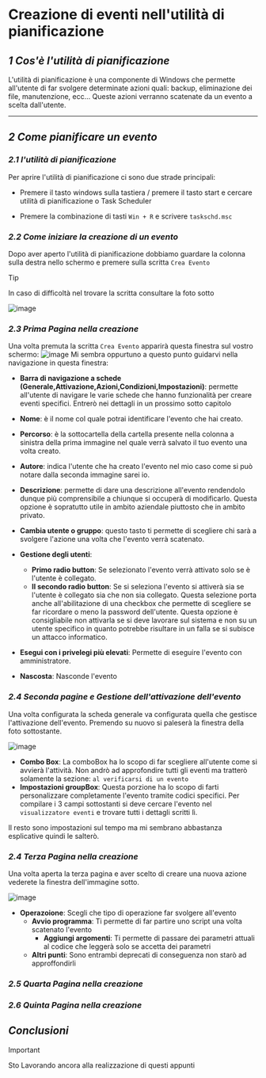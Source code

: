 # **Creazione di eventi nell'utilità di pianificazione**

## ***1  Cos'è l'utilità di pianificazione***
L'utilità di pianificazione è una componente di Windows che permette all'utente di far svolgere determinate azioni quali: backup, eliminazione dei file, manutenzione, ecc...
Queste azioni verranno scatenate da un evento a scelta dall'utente.

---
## ***2  Come pianificare un evento***
### ***2.1  l'utilità di pianificazione***

Per aprire l'utilità di pianificazione ci sono due strade principali:

 * Premere il tasto windows sulla tastiera / premere il tasto start e cercare utilità di pianificazione o Task Scheduler

 * Premere la combinazione di tasti `Win + R` e scrivere `taskschd.msc`

### ***2.2  Come iniziare la creazione di un evento***
Dopo aver aperto l'utilità di pianificazione dobbiamo guardare la colonna sulla destra nello schermo e premere sulla scritta `Crea Evento`

> [!TIP]
>In caso di difficoltà nel trovare la scritta consultare la foto sotto

![image](./img/img1.png)

### ***2.3  Prima Pagina nella creazione***
Una volta premuta la scritta `Crea Evento` apparirà questa finestra sul vostro schermo:
![image](./img/img2.png)
Mi sembra oppurtuno a questo punto guidarvi nella navigazione in questa finestra:

* **Barra di navigazione a schede (Generale,Attivazione,Azioni,Condizioni,Impostazioni)**: permette all'utente di navigare le varie schede che hanno funzionalità per creare eventi specifici. Entrerò nei dettagli in un prossimo sotto capitolo

* **Nome**: è il nome col quale potrai identificare l'evento che hai creato.

* **Percorso**: è la sottocartella della cartella presente nella colonna a sinistra della prima immagine nel quale verrà salvato il tuo evento una volta creato.

* **Autore**: indica l'utente che ha creato l'evento nel mio caso come si può notare dalla seconda immagine sarei io.

* **Descrizione**: permette di dare una descrizione all'evento rendendolo dunque più comprensibile a chiunque si occuperà di modificarlo. Questa opzione è sopratutto utile in ambito aziendale piuttosto che in ambito privato.

* **Cambia utente o gruppo**: questo tasto ti permette di scegliere chi sarà a svolgere l'azione una volta che l'evento verrà scatenato.

* **Gestione degli utenti**: 
    * **Primo radio button**: Se selezionato l'evento verrà attivato solo se è l'utente è collegato.
    * **Il secondo radio button**: Se si seleziona l'evento si attiverà sia se l'utente è collegato sia che non sia collegato. Questa selezione porta anche all'abilitazione di una checkbox che permette di scegliere se far ricordare o meno la password dell'utente. Questa opzione è consigliabile non attivarla se si deve lavorare sul sistema e non su un utente specifico in quanto potrebbe risultare in un falla se si subisce un attacco informatico.

* **Esegui con i privelegi più elevati**: Permette di eseguire l'evento con amministratore.

* **Nascosta**: Nasconde l'evento

### ***2.4  Seconda pagine e Gestione dell'attivazione dell'evento***
Una volta configurata la scheda generale va configurata quella che gestisce l'attivazione dell'evento. Premendo su nuovo si paleserà la finestra della foto sottostante.

![image](./img/img3.png)

* **Combo Box**: La comboBox ha lo scopo di far scegliere all'utente come si avvierà l'attività. Non andrò ad approfondire tutti gli eventi ma tratterò solamente la sezione: `al verificarsi di un evento`
* **Impostazioni groupBox**: Questa porzione ha lo scopo di farti personalizzare completamente l'evento tramite codici specifici. Per compilare i 3 campi sottostanti si deve cercare l'evento nel `visualizzatore eventi` e trovare tutti i dettagli scritti lì.

Il resto sono impostazioni sul tempo ma mi sembrano abbastanza esplicative quindi le salterò.

### ***2.4  Terza Pagina nella creazione***
Una volta aperta la terza pagina e aver scelto di creare una nuova azione vederete la finestra dell'immagine sotto.

![image](./img/img4.png)

* **Operazoione**: Scegli che tipo di operazione far svolgere all'evento
    * **Avvio programma**: Ti permette di far partire uno script una volta scatenato l'evento
        * **Aggiungi argomenti**: Ti permette di passare dei parametri attuali al codice che leggerà solo se accetta dei parametri
    * **Altri punti**: Sono entrambi deprecati di conseguenza non starò ad approffondirli 
### ***2.5  Quarta Pagina nella creazione***

### ***2.6  Quinta Pagina nella creazione***

## ***Conclusioni***
>[!IMPORTANT]
> Sto Lavorando ancora alla realizzazione di questi appunti